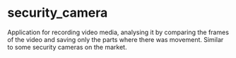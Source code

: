 # security_camera
Application for recording video media, analysing it by comparing the frames of the video and saving only the parts where there was movement. Similar to some security cameras on the market.
